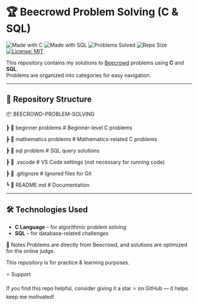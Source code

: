 # 🏆 Beecrowd Problem Solving (C & SQL)

![Made with C](https://img.shields.io/badge/Made%20with-C-blue?logo=c)
![Made with SQL](https://img.shields.io/badge/Made%20with-SQL-orange?logo=sqlite)
![Problems Solved](https://img.shields.io/badge/Problems%20Solved-105-success)
![Repo Size](https://img.shields.io/github/repo-size/asatter833/BEECROWD-PROBLEM-SOLVING-USING-C)
[![License: MIT](https://img.shields.io/badge/License-MIT-yellow.svg)](LICENSE)

This repository contains my solutions to [Beecrowd](https://www.beecrowd.com.br/) problems using **C** and **SQL**.  
Problems are organized into categories for easy navigation.

---

## 📂 Repository Structure

📦 BEECROWD-PROBLEM-SOLVING

┣ 📂 beginner problems # Beginner-level C problems

┣ 📂 mathematics problems # Mathematics-related C problems

┣ 📂 sql problem # SQL query solutions

┣ 📂 .vscode # VS Code settings (not necessary for running code)

┣ 📜 .gitignore # Ignored files for Git

┗ 📜 README.md # Documentation

---

## 🛠️ Technologies Used

- **C Language** – for algorithmic problem solving
- **SQL** – for database-related challenges

📝 Notes
Problems are directly from Beecrowd, and solutions are optimized for the online judge.

This repository is for practice & learning purposes.

⭐ Support

If you find this repo helpful, consider giving it a star ⭐ on GitHub — it helps keep me motivated!
